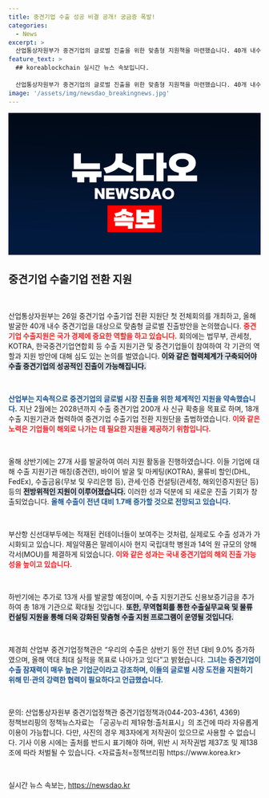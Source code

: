 ```yaml
---
title: 중견기업 수출 성공 비결 공개! 궁금증 폭발!
categories:
  - News
excerpt: >
  산업통상자원부가 중견기업의 글로벌 진출을 위한 맞춤형 지원책을 마련했습니다. 40개 내수 기업을 대상으로 수출 지원 기관과 협력해 성과를 극대화할 계획입니다. 역대 최대 수출실적 목표, 과연 달성할 수 있을까?
feature_text: >
  ## koreablockchain 실시간 뉴스 속보입니다.

  산업통상자원부가 중견기업의 글로벌 진출을 위한 맞춤형 지원책을 마련했습니다. 40개 내수 기업을 대상으로 수출 지원 기관과 협력해 성과를 극대화할 계획입니다. 역대 최대 수출실적 목표, 과연 달성할 수 있을까?
image: '/assets/img/newsdao_breakingnews.jpg'
---
```


<p><img src="/assets/img/newsdao_breakingnews.jpg" alt="koreablockchain 속보" /></p>

<h2 data-ke-size="size26">중견기업 수출기업 전환 지원</h2>

<p data-ke-size="size16">&nbsp;</p>

<p>산업통상자원부는 26일 중견기업 수출기업 전환 지원단 첫 전체회의를 개최하고, 올해 발굴한 40개 내수 중견기업을 대상으로 맞춤형 글로벌 진출방안을 논의했습니다. <b><span style="color: #ee2323;">중견기업 수출지원은 국가 경제에 중요한 역할을 하고 있습니다.</span></b> 회의에는 법무부, 관세청, KOTRA, 한국중견기업연합회 등 수출 지원기관 및 중견기업들이 참여하여 각 기관의 역할과 지원 방안에 대해 심도 있는 논의를 벌였습니다. <b><span style="background-color: #21538527;">이와 같은 협력체계가 구축되어야 수출 중견기업의 성공적인 진출이 가능해집니다.</span></b></p>

<p data-ke-size="size16">&nbsp;</p>

<p><b><span style="color: #1a5490;">산업부는 지속적으로 중견기업의 글로벌 시장 진출을 위한 체계적인 지원을 약속했습니다.</span></b> 지난 2월에는 2028년까지 수출 중견기업 200개 사 신규 확충을 목표로 하며, 18개 수출 지원기관과 협력하여 중견기업 수출기업 전환 지원단을 출범하였습니다. <b><span style="color: #ee2323;">이와 같은 노력은 기업들이 해외로 나가는 데 필요한 지원을 제공하기 위함입니다.</span></b> </p>

<p data-ke-size="size16">&nbsp;</p>

<p>올해 상반기에는 27개 사를 발굴하여 여러 지원 활동을 진행하였습니다. 이들 기업에 대해 수출 지원기관 매칭(중견련), 바이어 발굴 및 마케팅(KOTRA), 물류비 할인(DHL, FedEx), 수출금융(무보 및 우리은행 등), 관세·인증 컨설팅(관세청, 해외인증지원단 등) 등의 <b><span style="background-color: #21538527;">전방위적인 지원이 이루어졌습니다.</span></b> 이러한 성과 덕분에 되 새로운 진출 기회가 창출되었습니다. <b><span style="color: #1a5490;">올해 수출이 전년 대비 1.7배 증가할 것으로 전망되고 있습니다.</span></b></p>

<p data-ke-size="size16">&nbsp;</p>

<p>부산항 신선대부두에는 적재된 컨테이너들이 보여주는 것처럼, 실제로도 수출 성과가 가시화되고 있습니다. 제일약품은 말레이시아 현지 국립대학 병원과 14억 원 규모의 양해각서(MOU)를 체결하게 되었습니다. <b><span style="color: #ee2323;">이와 같은 성과는 국내 중견기업의 해외 진출 가능성을 높이고 있습니다.</span></b> </p>

<p data-ke-size="size16">&nbsp;</p>

<p>하반기에는 추가로 13개 사를 발굴할 예정이며, 수출 지원기관도 신용보증기금을 추가하여 총 18개 기관으로 확대될 것입니다. <b><span style="background-color: #21538527;">또한, 무역협회를 통한 수출실무교육 및 물류 컨설팅 지원을 통해 더욱 강화된 맞춤형 수출 지원 프로그램이 운영될 것입니다.</span></b> </p>

<p data-ke-size="size16">&nbsp;</p>

<p>제경희 산업부 중견기업정책관은 “우리의 수출은 상반기 동안 전년 대비 9.0% 증가하였으며, 올해 역대 최대 실적을 목표로 나아가고 있다”고 밝혔습니다. <b><span style="color: #1a5490;">그녀는 중견기업이 수출 잠재력이 매우 높은 기업군이라고 강조하며, 이들의 글로벌 시장 도전을 지원하기 위해 민·관의 강력한 협력이 필요하다고 언급했습니다.</span></b> </p>

<p data-ke-size="size16">&nbsp;</p>

<p>문의: 산업통상자원부 중견기업정책관 중견기업정책과(044-203-4361, 4369)<br>
정책브리핑의 정책뉴스자료는 「공공누리 제1유형:출처표시」의 조건에 따라 자유롭게 이용이 가능합니다. 다만, 사진의 경우 제3자에게 저작권이 있으므로 사용할 수 없습니다. 기사 이용 시에는 출처를 반드시 표기해야 하며, 위반 시 저작권법 제37조 및 제138조에 따라 처벌될 수 있습니다. &lt;자료출처=정책브리핑 https://www.korea.kr></p>

<p data-ke-size="size16">&nbsp;</p>
실시간 뉴스 속보는, <a href="https://newsdao.kr" rel="dofollow">https://newsdao.kr</a>


